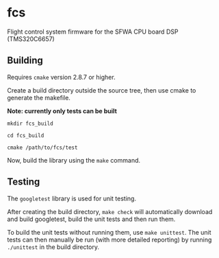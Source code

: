 # fcs

Flight control system firmware for the SFWA CPU board DSP (TMS320C6657)

## Building

Requires `cmake` version 2.8.7 or higher.

Create a build directory outside the source tree, then use cmake to generate
the makefile.

**Note: currently only tests can be built**

`mkdir fcs_build`

`cd fcs_build`

`cmake /path/to/fcs/test`

Now, build the library using the `make` command.


## Testing

The `googletest` library is used for unit testing.

After creating the build directory, `make check` will automatically download
and build googletest, build the unit tests and then run them.

To build the unit tests without running them, use `make unittest`. The unit
tests can then manually be run (with more detailed reporting) by running
`./unittest` in the build directory.

